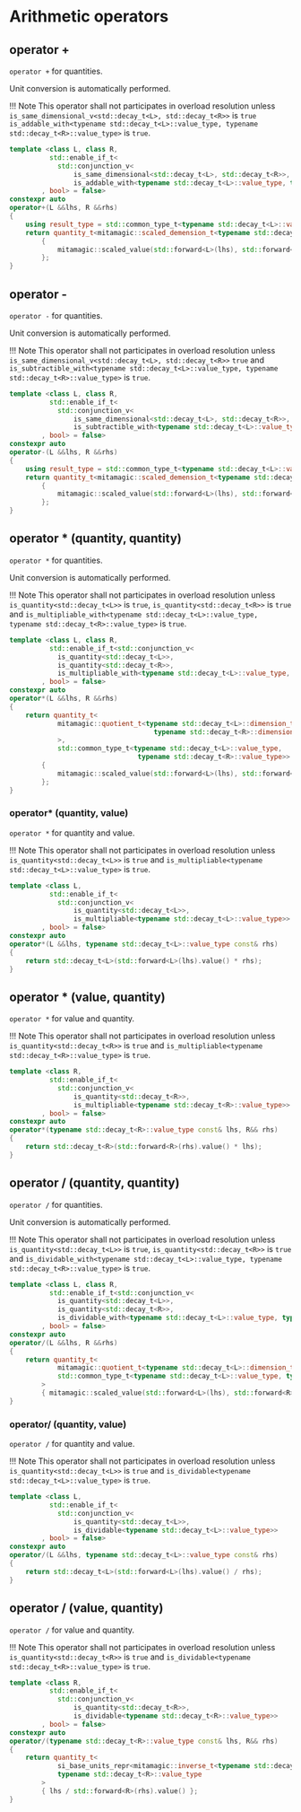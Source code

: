 # Arithmetic operators

## operator +

`operator +` for quantities.

Unit conversion is automatically performed.

!!! Note
    This operator shall not participates in overload resolution unless `is_same_dimensional_v<std::decay_t<L>, std::decay_t<R>>` is `true` `is_addable_with<typename std::decay_t<L>::value_type, typename std::decay_t<R>::value_type>` is `true`.

```cpp
template <class L, class R,
          std::enable_if_t<
            std::conjunction_v<
                is_same_dimensional<std::decay_t<L>, std::decay_t<R>>,
                is_addable_with<typename std::decay_t<L>::value_type, typename std::decay_t<R>::value_type>>
        , bool> = false>
constexpr auto
operator+(L &&lhs, R &&rhs)
{
    using result_type = std::common_type_t<typename std::decay_t<L>::value_type, typename std::decay_t<R>::value_type>;
    return quantity_t<mitamagic::scaled_demension_t<typename std::decay_t<L>::dimension_type, typename std::decay_t<R>::dimension_type>, result_type>
        {
            mitamagic::scaled_value(std::forward<L>(lhs), std::forward<R>(rhs), [](auto a, auto b){ return a + b; })
        };
}
```


## operator -

`operator -` for quantities.

Unit conversion is automatically performed.

!!! Note
    This operator shall not participates in overload resolution unless `is_same_dimensional_v<std::decay_t<L>, std::decay_t<R>>` `true` and `is_subtractible_with<typename std::decay_t<L>::value_type, typename std::decay_t<R>::value_type>` is `true`.

```cpp
template <class L, class R,
          std::enable_if_t<
            std::conjunction_v<
                is_same_dimensional<std::decay_t<L>, std::decay_t<R>>,
                is_subtractible_with<typename std::decay_t<L>::value_type, typename std::decay_t<R>::value_type>>
        , bool> = false>
constexpr auto
operator-(L &&lhs, R &&rhs)
{
    using result_type = std::common_type_t<typename std::decay_t<L>::value_type, typename std::decay_t<R>::value_type>;
    return quantity_t<mitamagic::scaled_demension_t<typename std::decay_t<L>::dimension_type, typename std::decay_t<R>::dimension_type>, result_type>
        {
            mitamagic::scaled_value(std::forward<L>(lhs), std::forward<R>(rhs), [](auto a, auto b){ return a - b; })
        };
}
```

## operator * (quantity, quantity)

`operator *` for quantities.

Unit conversion is automatically performed.

!!! Note
    This operator shall not participates in overload resolution unless `is_quantity<std::decay_t<L>>` is `true`, `is_quantity<std::decay_t<R>>` is `true` and `is_multipliable_with<typename std::decay_t<L>::value_type, typename std::decay_t<R>::value_type>` is `true`.

```cpp
template <class L, class R,
          std::enable_if_t<std::conjunction_v<
            is_quantity<std::decay_t<L>>,
            is_quantity<std::decay_t<R>>,
            is_multipliable_with<typename std::decay_t<L>::value_type, typename std::decay_t<R>::value_type>>
        , bool> = false>
constexpr auto
operator*(L &&lhs, R &&rhs)
{
    return quantity_t<
            mitamagic::quotient_t<typename std::decay_t<L>::dimension_type,
                                    typename std::decay_t<R>::dimension_type
            >,
            std::common_type_t<typename std::decay_t<L>::value_type,
                                typename std::decay_t<R>::value_type>>
        {
            mitamagic::scaled_value(std::forward<L>(lhs), std::forward<R>(rhs), [](auto a, auto b){ return a * b; })
        };
}
```

### operator* (quantity, value)

`operator *` for quantity and value.

!!! Note
    This operator shall not participates in overload resolution unless `is_quantity<std::decay_t<L>>` is `true` and `is_multipliable<typename std::decay_t<L>::value_type>` is `true`.

```cpp
template <class L,
          std::enable_if_t<
            std::conjunction_v<
                is_quantity<std::decay_t<L>>,
                is_multipliable<typename std::decay_t<L>::value_type>>
        , bool> = false>
constexpr auto
operator*(L &&lhs, typename std::decay_t<L>::value_type const& rhs)
{
    return std::decay_t<L>(std::forward<L>(lhs).value() * rhs);
}
```

## operator * (value, quantity)

`operator *` for value and quantity.

!!! Note
    This operator shall not participates in overload resolution unless `is_quantity<std::decay_t<R>>` is `true` and `is_multipliable<typename std::decay_t<R>::value_type>` is `true`.

```cpp
template <class R,
          std::enable_if_t<
            std::conjunction_v<
                is_quantity<std::decay_t<R>>,
                is_multipliable<typename std::decay_t<R>::value_type>>
        , bool> = false>
constexpr auto
operator*(typename std::decay_t<R>::value_type const& lhs, R&& rhs)
{
    return std::decay_t<R>(std::forward<R>(rhs).value() * lhs);
}
```

## operator / (quantity, quantity)

`operator /` for quantities.

Unit conversion is automatically performed.

!!! Note
    This operator shall not participates in overload resolution unless `is_quantity<std::decay_t<L>>` is `true`, `is_quantity<std::decay_t<R>>` is `true` and `is_dividable_with<typename std::decay_t<L>::value_type, typename std::decay_t<R>::value_type>` is `true`.

```cpp
template <class L, class R,
          std::enable_if_t<std::conjunction_v<
            is_quantity<std::decay_t<L>>,
            is_quantity<std::decay_t<R>>,
            is_dividable_with<typename std::decay_t<L>::value_type, typename std::decay_t<R>::value_type>>
        , bool> = false>
constexpr auto
operator/(L &&lhs, R &&rhs)
{
    return quantity_t<
            mitamagic::quotient_t<typename std::decay_t<L>::dimension_type, mitamagic::inverse_t<typename std::decay_t<R>::dimension_type>>,
            std::common_type_t<typename std::decay_t<L>::value_type, typename std::decay_t<R>::value_type>
        >
        { mitamagic::scaled_value(std::forward<L>(lhs), std::forward<R>(rhs), [](auto a, auto b){ return a / b; }) };
}
```

### operator/ (quantity, value)

`operator /` for quantity and value.

!!! Note
    This operator shall not participates in overload resolution unless `is_quantity<std::decay_t<L>>` is `true` and `is_dividable<typename std::decay_t<L>::value_type>` is `true`.

```cpp
template <class L,
          std::enable_if_t<
            std::conjunction_v<
                is_quantity<std::decay_t<L>>,
                is_dividable<typename std::decay_t<L>::value_type>>
        , bool> = false>
constexpr auto
operator/(L &&lhs, typename std::decay_t<L>::value_type const& rhs)
{
    return std::decay_t<L>(std::forward<L>(lhs).value() / rhs);
}
```

## operator / (value, quantity)

`operator /` for value and quantity.

!!! Note
    This operator shall not participates in overload resolution unless `is_quantity<std::decay_t<R>>` is `true` and `is_dividable<typename std::decay_t<R>::value_type>` is `true`.

```cpp
template <class R,
          std::enable_if_t<
            std::conjunction_v<
                is_quantity<std::decay_t<R>>,
                is_dividable<typename std::decay_t<R>::value_type>>
        , bool> = false>
constexpr auto
operator/(typename std::decay_t<R>::value_type const& lhs, R&& rhs)
{
    return quantity_t<
            si_base_units_repr<mitamagic::inverse_t<typename std::decay_t<R>::dimension_type>>,
            typename std::decay_t<R>::value_type
        >
        { lhs / std::forward<R>(rhs).value() };
}
```
